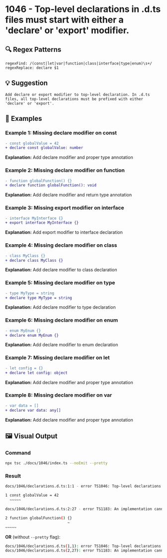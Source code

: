 # 1046 - Top-level declarations in .d.ts files must start with either a 'declare' or 'export' modifier.

## 🔍 Regex Patterns
```regex
regexFind: /(const|let|var|function|class|interface|type|enum)\s+/
regexReplace: declare $1 
```

## 💡 Suggestion
```text
Add declare or export modifier to top-level declaration. In .d.ts files, all top-level declarations must be prefixed with either 'declare' or 'export'.
```

## 📝 Examples

### Example 1: Missing declare modifier on const
```diff
- const globalValue = 42
+ declare const globalValue: number
```

**Explanation:** Add declare modifier and proper type annotation

### Example 2: Missing declare modifier on function
```diff
- function globalFunction() {}
+ declare function globalFunction(): void
```

**Explanation:** Add declare modifier and return type annotation

### Example 3: Missing export modifier on interface
```diff
- interface MyInterface {}
+ export interface MyInterface {}
```

**Explanation:** Add export modifier to interface declaration

### Example 4: Missing declare modifier on class
```diff
- class MyClass {}
+ declare class MyClass {}
```

**Explanation:** Add declare modifier to class declaration

### Example 5: Missing declare modifier on type
```diff
- type MyType = string
+ declare type MyType = string
```

**Explanation:** Add declare modifier to type declaration

### Example 6: Missing declare modifier on enum
```diff
- enum MyEnum {}
+ declare enum MyEnum {}
```

**Explanation:** Add declare modifier to enum declaration

### Example 7: Missing declare modifier on let
```diff
- let config = {}
+ declare let config: object
```

**Explanation:** Add declare modifier and proper type annotation

### Example 8: Missing declare modifier on var
```diff
- var data = []
+ declare var data: any[]
```

**Explanation:** Add declare modifier and proper type annotation

## 🖼️ Visual Output
### Command
```bash
npx tsc ./docs/1046/index.ts --noEmit --pretty
```

### Result
```bash
docs/1046/declarations.d.ts:1:1 - error TS1046: Top-level declarations in .d.ts files must start with either a 'declare' or 'export' modifier.

1 const globalValue = 42
  ~~~~~

docs/1046/declarations.d.ts:2:27 - error TS1183: An implementation cannot be declared in ambient contexts.

2 function globalFunction() {}
                            ~
~~~~~
```

**OR** (without `--pretty` flag):

```bash
docs/1046/declarations.d.ts(1,1): error TS1046: Top-level declarations in .d.ts files must start with either a 'declare' or 'export' modifier.
docs/1046/declarations.d.ts(2,27): error TS1183: An implementation cannot be declared in ambient contexts.
```
